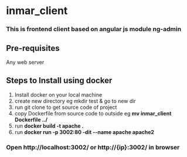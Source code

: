 # inmar_client

### This is frontend client based on angular js module ng-admin

## Pre-requisites
   Any web server

## Steps to Install using docker
  1) Install docker on your local machine
  2) create new directory eg mkdir test & go to new dir 
  3) run git clone to get source code of project
  4) copy Dockerfile from source code to outside
     eg **mv inmar_client Dockerfile ../**
  5) run **docker build -t apache .**
  6) run **docker run -p 3002:80 -dit --name apache apache2**
 
###  Open http://localhost:3002/ or http://{ip}:3002/ in browser
  


